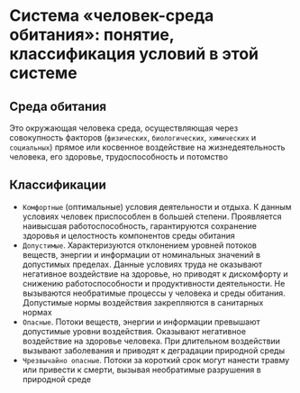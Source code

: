 # Система «человек-среда обитания»: понятие, классификация условий в этой системе

## Среда обитания

Это окружающая человека среда, осуществляющая через совокупность факторов (`физических`, `биологических`, `химических` и `социальных`) прямое или косвенное воздействие на жизнедеятельность человека, его
здоровье, трудоспособность и потомство

## Классификации

- `Комфортные` (оптимальные) условия деятельности и отдыха. К данным условиях человек приспособлен в большей степени. Проявляется наивысшая работоспособность, гарантируются сохранение здоровья и
  целостность компонентов среды обитания
- `Допустимые`. Характеризуются отклонением уровней потоков веществ, энергии и информации от номинальных значений в допустимых пределах. Данные условиях труда не оказывают негативное воздействие на
  здоровье, но приводят к дискомфорту и снижению работоспособности и продуктивности деятельности. Не вызываются необратимые процессы у человека и среды обитания. Допустимые нормы воздействия
  закрепляются в санитарных нормах
- `Опасные`. Потоки веществ, энергии и информации превышают допустимые уровни воздействия. Оказывают негативное воздействие на здоровье человека. При длительном воздействии вызывают заболевания и
  приводят к деградации природной среды
- `Чрезвычайно опасные`. Потоки за короткий срок могут нанести травму или привести к смерти, вызывая необратимые разрушения в природной среде
